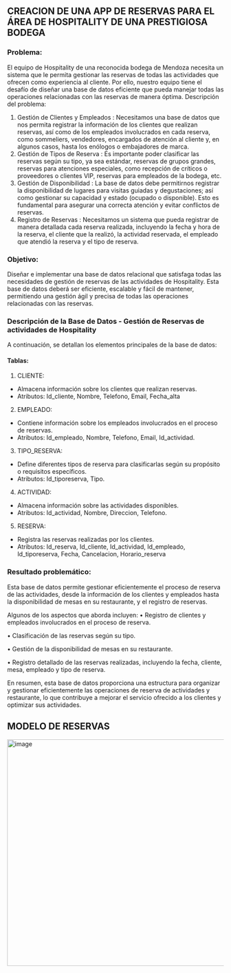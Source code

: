 ## CREACION DE UNA APP DE RESERVAS PARA EL ÁREA DE HOSPITALITY DE UNA PRESTIGIOSA BODEGA

### Problema:
El equipo de Hospitality de una reconocida bodega de Mendoza necesita un sistema que le permita gestionar las reservas de todas las actividades que ofrecen como experiencia al cliente. Por ello, nuestro equipo tiene el desafío de diseñar una base de datos eficiente que pueda manejar todas las operaciones relacionadas con las reservas de manera óptima.
Descripción del problema:
1.	Gestión de Clientes y Empleados : Necesitamos una base de datos que nos permita registrar la información de los clientes que realizan reservas, así como de los empleados involucrados en cada reserva, como sommeliers, vendedores, encargados de atención al cliente y, en algunos casos, hasta los enólogos o embajadores de marca.
2.	Gestión de Tipos de Reserva : Es importante poder clasificar las reservas según su tipo, ya sea estándar, reservas de grupos grandes, reservas para atenciones especiales, como recepción de críticos o proveedores o clientes VIP, reservas para empleados de la bodega, etc. 
3.	Gestión de Disponibilidad : La base de datos debe permitirnos registrar la disponibilidad de lugares para visitas guiadas y degustaciones; así como gestionar su capacidad y estado (ocupado o disponible). Esto es fundamental para asegurar una correcta atención y evitar conflictos de reservas.
4.	Registro de Reservas : Necesitamos un sistema que pueda registrar de manera detallada cada reserva realizada, incluyendo la fecha y hora de la reserva, el cliente que la realizó, la actividad reservada, el empleado que atendió la reserva y el tipo de reserva.

### Objetivo:
Diseñar e implementar una base de datos relacional que satisfaga todas las necesidades de gestión de reservas de las actividades de Hospitality. Esta base de datos deberá ser eficiente, escalable y fácil de mantener, permitiendo una gestión ágil y precisa de todas las operaciones relacionadas con las reservas.

### Descripción de la Base de Datos - Gestión de Reservas de actividades de Hospitality

A continuación, se detallan los elementos principales de la base de datos:

#### Tablas:
1.	CLIENTE:
- Almacena información sobre los clientes que realizan reservas.
- Atributos: Id_cliente, Nombre, Telefono, Email, Fecha_alta
  
2.	EMPLEADO:
- Contiene información sobre los empleados involucrados en el proceso de reservas.
- Atributos: Id_empleado, Nombre, Telefono, Email, Id_actividad.
  
3.	TIPO_RESERVA:
- Define diferentes tipos de reserva para clasificarlas según su propósito o requisitos específicos.
- Atributos: Id_tiporeserva, Tipo.
   
4.	ACTIVIDAD:
- Almacena información sobre las actividades disponibles.
- Atributos: Id_actividad, Nombre, Direccion, Telefono.
  
5.	RESERVA:
- Registra las reservas realizadas por los clientes.
- Atributos: Id_reserva, Id_cliente, Id_actividad, Id_empleado, Id_tiporeserva, Fecha, Cancelacion, Horario_reserva

### Resultado problemático:
Esta base de datos permite gestionar eficientemente el proceso de reserva de las actividades, desde la información de los clientes y empleados hasta la disponibilidad de mesas en su restaurante, y el registro de reservas. 

Algunos de los aspectos que aborda incluyen:
•	Registro de clientes y empleados involucrados en el proceso de reserva.

•	Clasificación de las reservas según su tipo.

•	Gestión de la disponibilidad de mesas en su restaurante.

•	Registro detallado de las reservas realizadas, incluyendo la fecha, cliente, mesa, empleado y tipo de reserva.

En resumen, esta base de datos proporciona una estructura para organizar y gestionar eficientemente las operaciones de reserva de actividades y restaurante, lo que contribuye a mejorar el servicio ofrecido a los clientes y optimizar sus actividades.

## MODELO DE RESERVAS 

<img width="527" alt="image" src="https://github.com/user-attachments/assets/31163020-e34d-4245-94da-58effba8943e">
